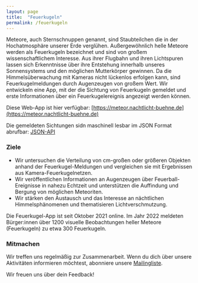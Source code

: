```yaml
---
layout: page
title:  "Feuerkugeln"
permalink: /feuerkugeln
---
```

Meteore, auch Sternschnuppen genannt, sind Staubteilchen die in der Hochatmosphäre unserer Erde verglühen. Außergewöhnlich helle Meteore werden als Feuerkugeln bezeichnet und sind von großem wissenschaftlichem Interesse. Aus ihrer Flugbahn und ihren Lichtspuren lassen sich Erkenntnisse über ihre Entstehung innerhalb unseres Sonnensystems und den möglichen Mutterkörper gewinnen. Da die Himmelsüberwachung mit Kameras nicht lückenlos erfolgen kann, sind Feuerkugelmeldungen durch Augenzeugen von großem Wert. Wir entwickeln eine App, mit der die Sichtung von Feuerkugeln gemeldet und erste Informationen über ein Feuerkugelereignis angezeigt werden können. 

Diese Web-App ist hier verfügbar: [https://meteor.nachtlicht-buehne.de](https://meteor.nachtlicht-buehne.de)

Die gemeldeten Sichtungen sidn maschinell lesbar im JSON Format abrufbar: [JSON-API](https://meteor.nachtlicht-buehne.de/api/v1/sky_events?sort=observationTimestamp,desc&projection=inline&size=300)

### Ziele

- Wir untersuchen die Verteilung von cm-großen oder größeren Objekten anhand der Feuerkugel-Meldungen und vergleichen sie mit Ergebnissen aus Kamera-Feuerkugelnetzen.
- Wir veröffentlichen Informationen an Augenzeugen über Feuerball-Ereignisse in nahezu Echtzeit und unterstützen die Auffindung und Bergung von möglichen Meteoriten.
- Wir stärken den Austausch und das Interesse an nächtlichen Himmelsphänomenen und thematisieren Lichtverschmutzung.

Die Feuerkugel-App ist seit Oktober 2021 online. Im Jahr 2022 meldeten Bürger:innen über 1200 visuelle Beobachtungen heller Meteore (Feuerkugeln) zu  etwa 300 Feuerkugeln.

### Mitmachen
Wir treffen uns regelmäßig zur Zusammenarbeit. Wenn du dich über unsere Aktivitäten informieren möchtest, abonniere unsere [Mailingliste](https://www.listserv.dfn.de/sympa/subscribe/nachtlicht-buehne-meteor).

Wir freuen uns über dein Feedback!
